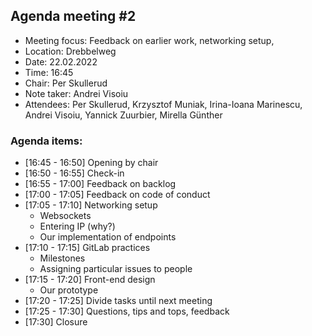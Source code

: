 ## Agenda meeting #2

- Meeting focus: Feedback on earlier work, networking setup, 
- Location: Drebbelweg
- Date: 22.02.2022
- Time: 16:45
- Chair: Per Skullerud
- Note taker: Andrei Visoiu
- Attendees: Per Skullerud, Krzysztof Muniak, Irina-Ioana Marinescu, Andrei Visoiu, Yannick Zuurbier, Mirella Günther

### Agenda items:

- [16:45 - 16:50] Opening by chair
- [16:50 - 16:55] Check-in
- [16:55 - 17:00] Feedback on backlog
- [17:00 - 17:05] Feedback on code of conduct
- [17:05 - 17:10] Networking setup
  - Websockets
  - Entering IP (why?)
  - Our implementation of endpoints
- [17:10 - 17:15] GitLab practices
  - Milestones
  - Assigning particular issues to people
- [17:15 - 17:20] Front-end design
  - Our prototype
- [17:20 - 17:25] Divide tasks until next meeting
- [17:25 - 17:30] Questions, tips and tops, feedback
- [17:30] Closure
